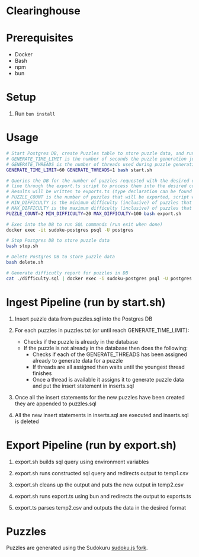# Clearinghouse

# Prerequisites

* Docker
* Bash
* npm
* bun

# Setup

1. Run `bun install`

# Usage

```bash
# Start Postgres DB, create Puzzles table to store puzzle data, and run ingest pipeline to load puzzle data
# GENERATE_TIME_LIMIT is the number of seconds the puzzle generation jobs can run before they wind down, defaults to 60
# GENERATE_THREADS is the number of threads used during puzzle generation (in addition to main thread), defaults to 1
GENERATE_TIME_LIMIT=60 GENERATE_THREADS=1 bash start.sh

# Queries the DB for the number of puzzles requested with the desired difficulty values and then runs each
# line through the export.ts script to process them into the desired compact Puzzle format used by Sudokuru Frontend local database
# Results will be written to exports.ts (type declaration can be found in Puzzle.type.ts)
# PUZZLE_COUNT is the number of puzzles that will be exported, script will fail if not enough puzzles in DB
# MIN_DIFFICULTY is the minimum difficulty (inclusive) of puzzles that will be considered for export
# MAX_DIFFICULTY is the maximum difficulty (inclusive) of puzzles that will be considered for export
PUZZLE_COUNT=2 MIN_DIFFICULTY=20 MAX_DIFFICULTY=100 bash export.sh

# Exec into the DB to run SQL commands (run exit when done)
docker exec -it sudoku-postgres psql -U postgres

# Stop Postgres DB to store puzzle data
bash stop.sh

# Delete Postgres DB to store puzzle data
bash delete.sh

# Generate difficutly report for puzzles in DB
cat ./difficulty.sql | docker exec -i sudoku-postgres psql -U postgres -d postgres > DifficultyReport.txt
```

# Ingest Pipeline (run by start.sh)

1. Insert puzzle data from puzzles.sql into the Postgres DB

2. For each puzzles in puzzles.txt (or until reach GENERATE_TIME_LIMIT):
	* Checks if the puzzle is already in the database
	* If the puzzle is not already in the database then does the following:
		* Checks if each of the GENERATE_THREADS has been assigned already to generate data for a puzzle
		* If threads are all assigned then waits until the youngest thread finishes
		* Once a thread is available it assigns it to generate puzzle data and put the insert statement in inserts.sql

3. Once all the insert statements for the new puzzles have been created they are appended to puzzles.sql

4. All the new insert statements in inserts.sql are executed and inserts.sql is deleted

# Export Pipeline (run by export.sh)

1. export.sh builds sql query using environment variables 

2. export.sh runs constructed sql query and redirects output to temp1.csv

3. export.sh cleans up the output and puts the new output in temp2.csv

4. export.sh runs export.ts using bun and redirects the output to exports.ts

5. export.ts parses temp2.csv and outputs the data in the desired format

# Puzzles

Puzzles are generated using the Sudokuru [sudoku.js fork](https://github.com/Sudokuru/sudoku.js).